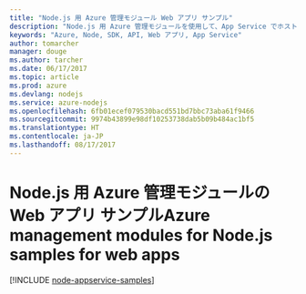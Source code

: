 ```yaml
---
title: "Node.js 用 Azure 管理モジュール Web アプリ サンプル"
description: "Node.js 用 Azure 管理モジュールを使用して、App Service でホストされる Azure Web アプリの作成と更新を行うサンプル コードを入手しましょう。"
keywords: "Azure, Node, SDK, API, Web アプリ, App Service"
author: tomarcher
manager: douge
ms.author: tarcher
ms.date: 06/17/2017
ms.topic: article
ms.prod: azure
ms.devlang: nodejs
ms.service: azure-nodejs
ms.openlocfilehash: 6fb01ecef079530bacd551bd7bbc73aba61f9466
ms.sourcegitcommit: 9974b43899e98df10253738dab5b09b484ac1bf5
ms.translationtype: HT
ms.contentlocale: ja-JP
ms.lasthandoff: 08/17/2017
---
```

# <a name="azure-management-modules-for-nodejs-samples-for-web-apps"></a><span data-ttu-id="98646-104">Node.js 用 Azure 管理モジュールの Web アプリ サンプル</span><span class="sxs-lookup"><span data-stu-id="98646-104">Azure management modules for Node.js samples for web apps</span></span>

[!INCLUDE [node-appservice-samples](../docs-ref-conceptual/includes/appservice-samples.md)]
